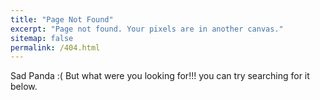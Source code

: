 ```yaml
---
title: "Page Not Found"
excerpt: "Page not found. Your pixels are in another canvas."
sitemap: false
permalink: /404.html
---
```


Sad Panda :( But what were you looking for!!! you can try searching for it below.

<script type="text/javascript">
  var GOOG_FIXURL_LANG = 'en';
  var GOOG_FIXURL_SITE = '{{ site.url }}'
</script>
<script type="text/javascript"
  src="//linkhelp.clients.google.com/tbproxy/lh/wm/fixurl.js">
</script>
